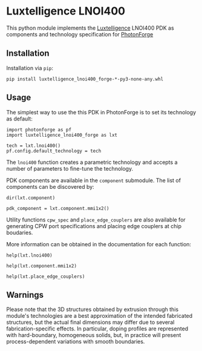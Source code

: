# Luxtelligence LNOI400

This python module implements the [Luxtelligence](https://luxtelligence.ai/)
LNOI400 PDK as components and technology specification for
[PhotonForge](https://docs.flexcompute.com/projects/photonforge/)


## Installation

Installation via `pip`:

    pip install luxtelligence_lnoi400_forge-*-py3-none-any.whl


## Usage

The simplest way to use the this PDK in PhotonForge is to set its technology as
default:

    import photonforge as pf
    import luxtelligence_lnoi400_forge as lxt

    tech = lxt.lnoi400()
    pf.config.default_technology = tech


The `lnoi400` function creates a parametric technology and accepts a number of
parameters to fine-tune the technology.

PDK components are available in the `component` submodule. The list of
components can be discovered by:

    dir(lxt.component)
    
    pdk_component = lxt.component.mmi1x2()


Utility functions `cpw_spec` and `place_edge_couplers` are also available for
generating CPW port specifications and placing edge couplers at chip boudaries.

More information can be obtained in the documentation for each function:

    help(lxt.lnoi400)

    help(lxt.component.mmi1x2)

    help(lxt.place_edge_couplers)


## Warnings

Please note that the 3D structures obtained by extrusion through this module's
technologies are a best approximation of the intended fabricated structures,
but the actual final dimensions may differ due to several fabrication-specific
effects. In particular, doping profiles are represented with hard-boundary,
homogeneous solids, but, in practice will present process-dependent variations
with smooth boundaries.
